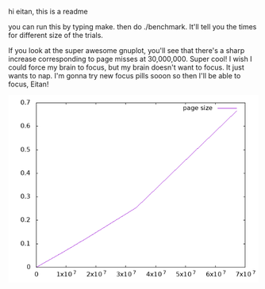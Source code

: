hi eitan, this is a readme

you can run this by typing make. then do ./benchmark. It'll tell you the times
for different size of the trials. 

If you look at the super awesome gnuplot, you'll see that there's a sharp increase 
corresponding to page misses at 30,000,000. Super cool! I wish I could force my brain
to focus, but my brain doesn't want to focus. It just wants to nap. I'm gonna try
new focus pills sooon so then I'll be able to focus, Eitan!

![soooooo cool](https://github.com/flastest/homework2OS/blob/main/plot.gif?raw=true)
